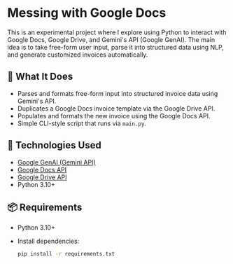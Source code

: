 # Messing with Google Docs

This is an experimental project where I explore using Python to interact with Google Docs, Google Drive, and Gemini's API (Google GenAI). The main idea is to take free-form user input, parse it into structured data using NLP, and generate customized invoices automatically.

## 🔧 What It Does

- Parses and formats free-form input into structured invoice data using Gemini's API.
- Duplicates a Google Docs invoice template via the Google Drive API.
- Populates and formats the new invoice using the Google Docs API.
- Simple CLI-style script that runs via `main.py`.

## 🚀 Technologies Used

- [Google GenAI (Gemini API)](https://ai.google.dev/)
- [Google Docs API](https://developers.google.com/docs/api)
- [Google Drive API](https://developers.google.com/drive)
- Python 3.10+

## 📦 Requirements

- Python 3.10+
- Install dependencies:

  ```bash
  pip install -r requirements.txt
